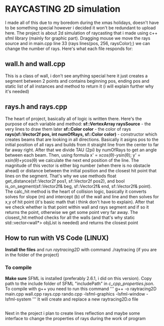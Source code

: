 # RAYCASTING 2D simulation
I made all of this due to my boredom during the xmas holidays, doesn't have to be something special however i decided it won't be redundant to upload here. The project is about 2d simulation of raycasting that i made using c++ sfml library (mainly for graphic part). Dragging mouse we move the rays source and in main.cpp line 33 (rays lines(pos, 256, raysColor);) we can change the number of rays. Here's what each file responds for:

## wall.h and wall.cpp
This is a class of wall, i don't see anything special here it just creates a segment between 2 points and contains beginning pos, ending pos and static list of all instances and method to return it (i will explain further why it's needed)

## rays.h and rays.cpp
The heart of project, basically all of logic is written there. Here's the purpose of each variable and method:
**sf::VertexArray raysSource** - the very lines to draw them later
**sf::Color color** - the color of rays
**rays(sf::Vector2f pos, int numOfRays, sf::Color color)** - constructor which creates beams that are looking in all directions. Basically it asigns pos to the initial position of all rays and builds from it straight line from the center to far far away right. After that we divide TAU (2pi) by numOfRays to get an angle between each beam. Then, using formula x' = x*cos(θ)-y*sin(θ); y' = x*sin(θ)+y*cos(θ) we calculate the next end position of the line. The magnitude of this vector is either big number (when there is no obstacle ahead) or distance between the initial position and the closest hit point that lines on the segment. That's why we use methods float get_distance(sf::Vector2f pos1, sf::Vector2f pos2), and bool is_on_segment(sf::Vector2f& beg, sf::Vector2f& end, sf::Vector2f& point). The calc_hit method is the heart of collision logic, basically it converts solves for slope (m) and intercept (b) of the wall and line and then solves for x,y of hit point (it's basic math that i think don't have to explain). After that we check whether is that point within wall and rays segment and if so it returns the point, otherwise we get some point very far away. The closest_hit method checks for all the walls (and that's why static std::vector<wall*> objList is needed) and returns the closest point

## How to run with VS Code (LINUX)
**Install the files** and run *raytracing2D* with command ./raytracing (if you are in the folder of the project)

### To compile
**Make sure** SFML is installed (preferably 2.6.1, i did on this version). Copy path to the include folder of SFML "includePath" in *c_cpp_properties.json*. To compile with g++ you need to run this command
''' g++ -o raytracing2D main.cpp wall.cpp rays.cpp rando.cpp -lsfml-graphics -lsfml-window -lsfml-system '''
It will create and replace a new raytracing2D.o file 

##

Next in the project i plan to create lines reflection and maybe some interface to change the properties of rays during the work of program   
